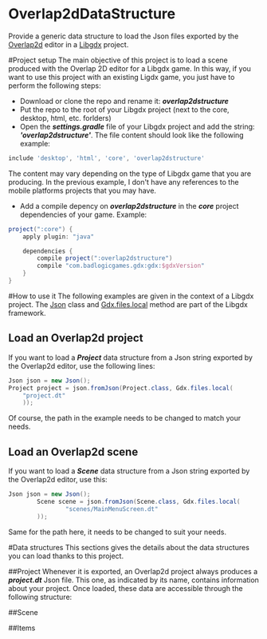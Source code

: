 # Overlap2dDataStructure
Provide a generic data structure to load the Json files exported by the [Overlap2d](http://overlap2d.com/) editor in a [Libgdx](https://libgdx.badlogicgames.com/) project.

#Project setup
The main objective of this project is to load a scene produced with the Overlap 2D editor for a Libgdx game. In this way, if you want to use this project with an existing Ligdx game, you just have to perform the following steps:

* Download or clone the repo and rename it: ***overlap2dstructure***
* Put the repo to the root of your Libgdx project (next to the core, desktop, html, etc. forlders)
* Open the ***settings.gradle*** file of your Libgdx project and add the string: ***'overlap2dstructure'***. The file content should look like the following example: 
```gradle
include 'desktop', 'html', 'core', 'overlap2dstructure'
```
The content may vary depending on the type of Libgdx game that you are producing. In the previous example, I don't have any references to the mobile platforms projects that you may have.

* Add a compile depency on ***overlap2dstructure*** in the ***core*** project dependencies of your game. Example: 

```gradle
project(":core") {
    apply plugin: "java"

    dependencies {
        compile project(":overlap2dstructure")
        compile "com.badlogicgames.gdx:gdx:$gdxVersion"
    }
}
```

#How to use it
The following examples are given in the context of a Libgdx project. The [Json](https://github.com/libgdx/libgdx/wiki/Reading-&-writing-JSON) class and [Gdx.files.local](https://github.com/libgdx/libgdx/wiki/File-handling) method are part of the Libgdx framework.

## Load an Overlap2d project
If you want to load a ***Project*** data structure from a Json string exported by the Overlap2d editor, use the following lines:
```java
Json json = new Json();
Project project = json.fromJson(Project.class, Gdx.files.local(
	"project.dt"
	));
```
Of course, the path in the example needs to be changed to match your needs. 

## Load an Overlap2d scene
If you want to load a ***Scene*** data structure from a Json string exported by the Overlap2d editor, use this:
```java
Json json = new Json();
        Scene scene = json.fromJson(Scene.class, Gdx.files.local(
                "scenes/MainMenuScreen.dt"
        ));
```
Same for the path here, it needs to be changed to suit your needs.

#Data structures
This sections gives the details about the data structures you can load thanks to this project.

##Project
Whenever it is exported, an Overlap2d project always produces a ***project.dt*** Json file. This one, as indicated by its name, contains information about your project. Once loaded, these data are accessible through the following structure:

##Scene


##Items

